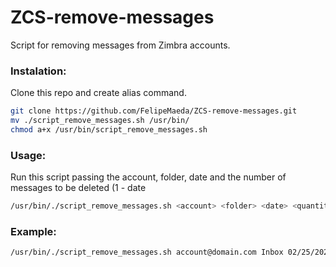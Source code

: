# ZCS-remove-messages
Script for removing messages from Zimbra accounts.

### Instalation:

Clone this repo and create alias command.

```sh
git clone https://github.com/FelipeMaeda/ZCS-remove-messages.git
mv ./script_remove_messages.sh /usr/bin/
chmod a+x /usr/bin/script_remove_messages.sh
```
### Usage:

Run this script passing the account, folder, date and the number of messages to be deleted (1 - date

```sh
/usr/bin/./script_remove_messages.sh <account> <folder> <date> <quantity> 
``` 
### Example:

```sh
/usr/bin/./script_remove_messages.sh account@domain.com Inbox 02/25/2021 100
```
